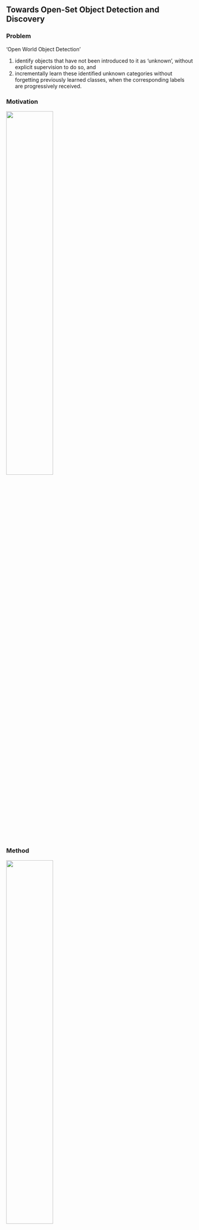 ## Towards Open-Set Object Detection and Discovery
### Problem
‘Open World Object Detection’
1) identify objects that have not been introduced to it as ‘unknown’, without explicit supervision to do so, and
2) incrementally learn these identified unknown categories without forgetting previously learned classes,
when the corresponding labels are progressively received. 

### Motivation  
<img src="https://github.com/zzeuui/papers/assets/38878047/b1f982b3-8177-416b-b52b-fa994066d441" width="50%"/>

### Method
<img src="https://github.com/zzeuui/papers/assets/38878047/40bed31e-726f-4380-bb93-43c1a08bd484" width="50%"/>

### Experiment
#### Dataset
- Pascal VOC 2007
- MS-COCO

#### Evaluation Metrics
- Wilderness Impact (WI)
- Absolute Open-Set Error (A-OSE)
- mean Average Precision(mAP)
